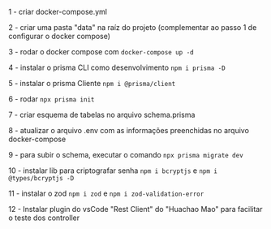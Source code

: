 1 - criar docker-compose.yml

2 - criar uma pasta "data" na raíz do projeto (complementar ao passo 1 de configurar o docker compose)

3 - rodar o docker compose com `docker-compose up -d`

4 - instalar o prisma CLI como desenvolvimento `npm i prisma -D`

5 - instalar o prisma Cliente `npm i @prisma/client`

6 - rodar `npx prisma init`

7 - criar esquema de tabelas no arquivo schema.prisma

8 - atualizar o arquivo .env com as informações preenchidas no arquivo docker-compose

9 - para subir o schema, executar o comando `npx prisma migrate dev`

10 - instalar lib para criptografar senha `npm i bcryptjs` e `npm i @types/bcryptjs -D`

11 - instalar o zod `npm i zod` e `npm i zod-validation-error`

12 - Instalar plugin do vsCode "Rest Client" do "Huachao Mao" para facilitar o teste dos controller